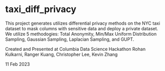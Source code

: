 # taxi_diff_privacy

This project generates utilizes differential privacy methods on the NYC taxi dataset to mask columns with sensitive data and deploy a private dataset.
We utilize 5 methodogies: Total Anonymity, Min/Max Uniform Distribution Sampling, Gaussian Sampling, Laplacian Sampling, and GUPT.

Created and Presented at Columbia Data Science Hackathon
Rohan Kulkarni, Ranger Kuang, Christopher Lee, Kevin Zhang

11 Feb 2023
